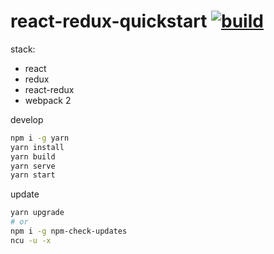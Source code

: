 # react-redux-quickstart [![build](https://travis-ci.org/daggerok/react-redux-quickstart.svg?branch=react-redux-quickstart)](https://travis-ci.org/daggerok/react-redux-quickstart)

stack:
- react
- redux
- react-redux
- webpack 2

develop

```bash
npm i -g yarn
yarn install
yarn build
yarn serve
yarn start
```

update

```bash
yarn upgrade
# or
npm i -g npm-check-updates
ncu -u -x
```
